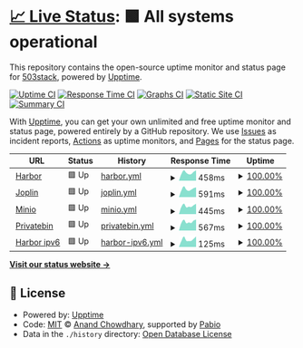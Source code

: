 # [📈 Live Status](https://503stack.xyz/uptime): <!--live status--> **🟩 All systems operational**

This repository contains the open-source uptime monitor and status page for [503stack](https://503stack.xyz/uptime), powered by [Upptime](https://github.com/upptime/upptime).

[![Uptime CI](https://github.com/503stack/uptime/workflows/Uptime%20CI/badge.svg)](https://github.com/503stack/uptime/actions?query=workflow%3A%22Uptime+CI%22)
[![Response Time CI](https://github.com/503stack/uptime/workflows/Response%20Time%20CI/badge.svg)](https://github.com/503stack/uptime/actions?query=workflow%3A%22Response+Time+CI%22)
[![Graphs CI](https://github.com/503stack/uptime/workflows/Graphs%20CI/badge.svg)](https://github.com/503stack/uptime/actions?query=workflow%3A%22Graphs+CI%22)
[![Static Site CI](https://github.com/503stack/uptime/workflows/Static%20Site%20CI/badge.svg)](https://github.com/503stack/uptime/actions?query=workflow%3A%22Static+Site+CI%22)
[![Summary CI](https://github.com/503stack/uptime/workflows/Summary%20CI/badge.svg)](https://github.com/503stack/uptime/actions?query=workflow%3A%22Summary+CI%22)

With [Upptime](https://upptime.js.org), you can get your own unlimited and free uptime monitor and status page, powered entirely by a GitHub repository. We use [Issues](https://github.com/503stack/uptime/issues) as incident reports, [Actions](https://github.com/503stack/uptime/actions) as uptime monitors, and [Pages](https://503stack.xyz/uptime) for the status page.

<!--start: status pages-->
<!-- This summary is generated by Upptime (https://github.com/upptime/upptime) -->
<!-- Do not edit this manually, your changes will be overwritten -->
<!-- prettier-ignore -->
| URL | Status | History | Response Time | Uptime |
| --- | ------ | ------- | ------------- | ------ |
| <img alt="" src="https://icons.duckduckgo.com/ip3/cr.fredhs.net.ico" height="13"> [Harbor](https://cr.fredhs.net) | 🟩 Up | [harbor.yml](https://github.com/503stack/uptime/commits/HEAD/history/harbor.yml) | <details><summary><img alt="Response time graph" src="./graphs/harbor/response-time-week.png" height="20"> 458ms</summary><br><a href="https://503stack.xyz/history/harbor"><img alt="Response time 443" src="https://img.shields.io/endpoint?url=https%3A%2F%2Fraw.githubusercontent.com%2F503stack%2Fuptime%2FHEAD%2Fapi%2Fharbor%2Fresponse-time.json"></a><br><a href="https://503stack.xyz/history/harbor"><img alt="24-hour response time 582" src="https://img.shields.io/endpoint?url=https%3A%2F%2Fraw.githubusercontent.com%2F503stack%2Fuptime%2FHEAD%2Fapi%2Fharbor%2Fresponse-time-day.json"></a><br><a href="https://503stack.xyz/history/harbor"><img alt="7-day response time 458" src="https://img.shields.io/endpoint?url=https%3A%2F%2Fraw.githubusercontent.com%2F503stack%2Fuptime%2FHEAD%2Fapi%2Fharbor%2Fresponse-time-week.json"></a><br><a href="https://503stack.xyz/history/harbor"><img alt="30-day response time 428" src="https://img.shields.io/endpoint?url=https%3A%2F%2Fraw.githubusercontent.com%2F503stack%2Fuptime%2FHEAD%2Fapi%2Fharbor%2Fresponse-time-month.json"></a><br><a href="https://503stack.xyz/history/harbor"><img alt="1-year response time 443" src="https://img.shields.io/endpoint?url=https%3A%2F%2Fraw.githubusercontent.com%2F503stack%2Fuptime%2FHEAD%2Fapi%2Fharbor%2Fresponse-time-year.json"></a></details> | <details><summary><a href="https://503stack.xyz/history/harbor">100.00%</a></summary><a href="https://503stack.xyz/history/harbor"><img alt="All-time uptime 100.00%" src="https://img.shields.io/endpoint?url=https%3A%2F%2Fraw.githubusercontent.com%2F503stack%2Fuptime%2FHEAD%2Fapi%2Fharbor%2Fuptime.json"></a><br><a href="https://503stack.xyz/history/harbor"><img alt="24-hour uptime 100.00%" src="https://img.shields.io/endpoint?url=https%3A%2F%2Fraw.githubusercontent.com%2F503stack%2Fuptime%2FHEAD%2Fapi%2Fharbor%2Fuptime-day.json"></a><br><a href="https://503stack.xyz/history/harbor"><img alt="7-day uptime 100.00%" src="https://img.shields.io/endpoint?url=https%3A%2F%2Fraw.githubusercontent.com%2F503stack%2Fuptime%2FHEAD%2Fapi%2Fharbor%2Fuptime-week.json"></a><br><a href="https://503stack.xyz/history/harbor"><img alt="30-day uptime 100.00%" src="https://img.shields.io/endpoint?url=https%3A%2F%2Fraw.githubusercontent.com%2F503stack%2Fuptime%2FHEAD%2Fapi%2Fharbor%2Fuptime-month.json"></a><br><a href="https://503stack.xyz/history/harbor"><img alt="1-year uptime 100.00%" src="https://img.shields.io/endpoint?url=https%3A%2F%2Fraw.githubusercontent.com%2F503stack%2Fuptime%2FHEAD%2Fapi%2Fharbor%2Fuptime-year.json"></a></details>
| <img alt="" src="https://icons.duckduckgo.com/ip3/joplin.fredhs.net.ico" height="13"> [Joplin](https://joplin.fredhs.net) | 🟩 Up | [joplin.yml](https://github.com/503stack/uptime/commits/HEAD/history/joplin.yml) | <details><summary><img alt="Response time graph" src="./graphs/joplin/response-time-week.png" height="20"> 591ms</summary><br><a href="https://503stack.xyz/history/joplin"><img alt="Response time 569" src="https://img.shields.io/endpoint?url=https%3A%2F%2Fraw.githubusercontent.com%2F503stack%2Fuptime%2FHEAD%2Fapi%2Fjoplin%2Fresponse-time.json"></a><br><a href="https://503stack.xyz/history/joplin"><img alt="24-hour response time 626" src="https://img.shields.io/endpoint?url=https%3A%2F%2Fraw.githubusercontent.com%2F503stack%2Fuptime%2FHEAD%2Fapi%2Fjoplin%2Fresponse-time-day.json"></a><br><a href="https://503stack.xyz/history/joplin"><img alt="7-day response time 591" src="https://img.shields.io/endpoint?url=https%3A%2F%2Fraw.githubusercontent.com%2F503stack%2Fuptime%2FHEAD%2Fapi%2Fjoplin%2Fresponse-time-week.json"></a><br><a href="https://503stack.xyz/history/joplin"><img alt="30-day response time 555" src="https://img.shields.io/endpoint?url=https%3A%2F%2Fraw.githubusercontent.com%2F503stack%2Fuptime%2FHEAD%2Fapi%2Fjoplin%2Fresponse-time-month.json"></a><br><a href="https://503stack.xyz/history/joplin"><img alt="1-year response time 569" src="https://img.shields.io/endpoint?url=https%3A%2F%2Fraw.githubusercontent.com%2F503stack%2Fuptime%2FHEAD%2Fapi%2Fjoplin%2Fresponse-time-year.json"></a></details> | <details><summary><a href="https://503stack.xyz/history/joplin">100.00%</a></summary><a href="https://503stack.xyz/history/joplin"><img alt="All-time uptime 100.00%" src="https://img.shields.io/endpoint?url=https%3A%2F%2Fraw.githubusercontent.com%2F503stack%2Fuptime%2FHEAD%2Fapi%2Fjoplin%2Fuptime.json"></a><br><a href="https://503stack.xyz/history/joplin"><img alt="24-hour uptime 100.00%" src="https://img.shields.io/endpoint?url=https%3A%2F%2Fraw.githubusercontent.com%2F503stack%2Fuptime%2FHEAD%2Fapi%2Fjoplin%2Fuptime-day.json"></a><br><a href="https://503stack.xyz/history/joplin"><img alt="7-day uptime 100.00%" src="https://img.shields.io/endpoint?url=https%3A%2F%2Fraw.githubusercontent.com%2F503stack%2Fuptime%2FHEAD%2Fapi%2Fjoplin%2Fuptime-week.json"></a><br><a href="https://503stack.xyz/history/joplin"><img alt="30-day uptime 100.00%" src="https://img.shields.io/endpoint?url=https%3A%2F%2Fraw.githubusercontent.com%2F503stack%2Fuptime%2FHEAD%2Fapi%2Fjoplin%2Fuptime-month.json"></a><br><a href="https://503stack.xyz/history/joplin"><img alt="1-year uptime 100.00%" src="https://img.shields.io/endpoint?url=https%3A%2F%2Fraw.githubusercontent.com%2F503stack%2Fuptime%2FHEAD%2Fapi%2Fjoplin%2Fuptime-year.json"></a></details>
| <img alt="" src="https://icons.duckduckgo.com/ip3/console.minio.fredhs.net.ico" height="13"> [Minio](https://console.minio.fredhs.net) | 🟩 Up | [minio.yml](https://github.com/503stack/uptime/commits/HEAD/history/minio.yml) | <details><summary><img alt="Response time graph" src="./graphs/minio/response-time-week.png" height="20"> 445ms</summary><br><a href="https://503stack.xyz/history/minio"><img alt="Response time 444" src="https://img.shields.io/endpoint?url=https%3A%2F%2Fraw.githubusercontent.com%2F503stack%2Fuptime%2FHEAD%2Fapi%2Fminio%2Fresponse-time.json"></a><br><a href="https://503stack.xyz/history/minio"><img alt="24-hour response time 478" src="https://img.shields.io/endpoint?url=https%3A%2F%2Fraw.githubusercontent.com%2F503stack%2Fuptime%2FHEAD%2Fapi%2Fminio%2Fresponse-time-day.json"></a><br><a href="https://503stack.xyz/history/minio"><img alt="7-day response time 445" src="https://img.shields.io/endpoint?url=https%3A%2F%2Fraw.githubusercontent.com%2F503stack%2Fuptime%2FHEAD%2Fapi%2Fminio%2Fresponse-time-week.json"></a><br><a href="https://503stack.xyz/history/minio"><img alt="30-day response time 428" src="https://img.shields.io/endpoint?url=https%3A%2F%2Fraw.githubusercontent.com%2F503stack%2Fuptime%2FHEAD%2Fapi%2Fminio%2Fresponse-time-month.json"></a><br><a href="https://503stack.xyz/history/minio"><img alt="1-year response time 444" src="https://img.shields.io/endpoint?url=https%3A%2F%2Fraw.githubusercontent.com%2F503stack%2Fuptime%2FHEAD%2Fapi%2Fminio%2Fresponse-time-year.json"></a></details> | <details><summary><a href="https://503stack.xyz/history/minio">100.00%</a></summary><a href="https://503stack.xyz/history/minio"><img alt="All-time uptime 100.00%" src="https://img.shields.io/endpoint?url=https%3A%2F%2Fraw.githubusercontent.com%2F503stack%2Fuptime%2FHEAD%2Fapi%2Fminio%2Fuptime.json"></a><br><a href="https://503stack.xyz/history/minio"><img alt="24-hour uptime 100.00%" src="https://img.shields.io/endpoint?url=https%3A%2F%2Fraw.githubusercontent.com%2F503stack%2Fuptime%2FHEAD%2Fapi%2Fminio%2Fuptime-day.json"></a><br><a href="https://503stack.xyz/history/minio"><img alt="7-day uptime 100.00%" src="https://img.shields.io/endpoint?url=https%3A%2F%2Fraw.githubusercontent.com%2F503stack%2Fuptime%2FHEAD%2Fapi%2Fminio%2Fuptime-week.json"></a><br><a href="https://503stack.xyz/history/minio"><img alt="30-day uptime 100.00%" src="https://img.shields.io/endpoint?url=https%3A%2F%2Fraw.githubusercontent.com%2F503stack%2Fuptime%2FHEAD%2Fapi%2Fminio%2Fuptime-month.json"></a><br><a href="https://503stack.xyz/history/minio"><img alt="1-year uptime 100.00%" src="https://img.shields.io/endpoint?url=https%3A%2F%2Fraw.githubusercontent.com%2F503stack%2Fuptime%2FHEAD%2Fapi%2Fminio%2Fuptime-year.json"></a></details>
| <img alt="" src="https://icons.duckduckgo.com/ip3/bin.fredhs.net.ico" height="13"> [Privatebin](https://bin.fredhs.net) | 🟩 Up | [privatebin.yml](https://github.com/503stack/uptime/commits/HEAD/history/privatebin.yml) | <details><summary><img alt="Response time graph" src="./graphs/privatebin/response-time-week.png" height="20"> 567ms</summary><br><a href="https://503stack.xyz/history/privatebin"><img alt="Response time 553" src="https://img.shields.io/endpoint?url=https%3A%2F%2Fraw.githubusercontent.com%2F503stack%2Fuptime%2FHEAD%2Fapi%2Fprivatebin%2Fresponse-time.json"></a><br><a href="https://503stack.xyz/history/privatebin"><img alt="24-hour response time 646" src="https://img.shields.io/endpoint?url=https%3A%2F%2Fraw.githubusercontent.com%2F503stack%2Fuptime%2FHEAD%2Fapi%2Fprivatebin%2Fresponse-time-day.json"></a><br><a href="https://503stack.xyz/history/privatebin"><img alt="7-day response time 567" src="https://img.shields.io/endpoint?url=https%3A%2F%2Fraw.githubusercontent.com%2F503stack%2Fuptime%2FHEAD%2Fapi%2Fprivatebin%2Fresponse-time-week.json"></a><br><a href="https://503stack.xyz/history/privatebin"><img alt="30-day response time 539" src="https://img.shields.io/endpoint?url=https%3A%2F%2Fraw.githubusercontent.com%2F503stack%2Fuptime%2FHEAD%2Fapi%2Fprivatebin%2Fresponse-time-month.json"></a><br><a href="https://503stack.xyz/history/privatebin"><img alt="1-year response time 553" src="https://img.shields.io/endpoint?url=https%3A%2F%2Fraw.githubusercontent.com%2F503stack%2Fuptime%2FHEAD%2Fapi%2Fprivatebin%2Fresponse-time-year.json"></a></details> | <details><summary><a href="https://503stack.xyz/history/privatebin">100.00%</a></summary><a href="https://503stack.xyz/history/privatebin"><img alt="All-time uptime 100.00%" src="https://img.shields.io/endpoint?url=https%3A%2F%2Fraw.githubusercontent.com%2F503stack%2Fuptime%2FHEAD%2Fapi%2Fprivatebin%2Fuptime.json"></a><br><a href="https://503stack.xyz/history/privatebin"><img alt="24-hour uptime 100.00%" src="https://img.shields.io/endpoint?url=https%3A%2F%2Fraw.githubusercontent.com%2F503stack%2Fuptime%2FHEAD%2Fapi%2Fprivatebin%2Fuptime-day.json"></a><br><a href="https://503stack.xyz/history/privatebin"><img alt="7-day uptime 100.00%" src="https://img.shields.io/endpoint?url=https%3A%2F%2Fraw.githubusercontent.com%2F503stack%2Fuptime%2FHEAD%2Fapi%2Fprivatebin%2Fuptime-week.json"></a><br><a href="https://503stack.xyz/history/privatebin"><img alt="30-day uptime 100.00%" src="https://img.shields.io/endpoint?url=https%3A%2F%2Fraw.githubusercontent.com%2F503stack%2Fuptime%2FHEAD%2Fapi%2Fprivatebin%2Fuptime-month.json"></a><br><a href="https://503stack.xyz/history/privatebin"><img alt="1-year uptime 100.00%" src="https://img.shields.io/endpoint?url=https%3A%2F%2Fraw.githubusercontent.com%2F503stack%2Fuptime%2FHEAD%2Fapi%2Fprivatebin%2Fuptime-year.json"></a></details>
| <img alt="" src="https://icons.duckduckgo.com/ip3/cr.fredhs.net.ico" height="13"> [Harbor ipv6](https://cr.fredhs.net) | 🟩 Up | [harbor-ipv6.yml](https://github.com/503stack/uptime/commits/HEAD/history/harbor-ipv6.yml) | <details><summary><img alt="Response time graph" src="./graphs/harbor-ipv6/response-time-week.png" height="20"> 125ms</summary><br><a href="https://503stack.xyz/history/harbor-ipv6"><img alt="Response time 121" src="https://img.shields.io/endpoint?url=https%3A%2F%2Fraw.githubusercontent.com%2F503stack%2Fuptime%2FHEAD%2Fapi%2Fharbor-ipv6%2Fresponse-time.json"></a><br><a href="https://503stack.xyz/history/harbor-ipv6"><img alt="24-hour response time 138" src="https://img.shields.io/endpoint?url=https%3A%2F%2Fraw.githubusercontent.com%2F503stack%2Fuptime%2FHEAD%2Fapi%2Fharbor-ipv6%2Fresponse-time-day.json"></a><br><a href="https://503stack.xyz/history/harbor-ipv6"><img alt="7-day response time 125" src="https://img.shields.io/endpoint?url=https%3A%2F%2Fraw.githubusercontent.com%2F503stack%2Fuptime%2FHEAD%2Fapi%2Fharbor-ipv6%2Fresponse-time-week.json"></a><br><a href="https://503stack.xyz/history/harbor-ipv6"><img alt="30-day response time 117" src="https://img.shields.io/endpoint?url=https%3A%2F%2Fraw.githubusercontent.com%2F503stack%2Fuptime%2FHEAD%2Fapi%2Fharbor-ipv6%2Fresponse-time-month.json"></a><br><a href="https://503stack.xyz/history/harbor-ipv6"><img alt="1-year response time 121" src="https://img.shields.io/endpoint?url=https%3A%2F%2Fraw.githubusercontent.com%2F503stack%2Fuptime%2FHEAD%2Fapi%2Fharbor-ipv6%2Fresponse-time-year.json"></a></details> | <details><summary><a href="https://503stack.xyz/history/harbor-ipv6">100.00%</a></summary><a href="https://503stack.xyz/history/harbor-ipv6"><img alt="All-time uptime 100.00%" src="https://img.shields.io/endpoint?url=https%3A%2F%2Fraw.githubusercontent.com%2F503stack%2Fuptime%2FHEAD%2Fapi%2Fharbor-ipv6%2Fuptime.json"></a><br><a href="https://503stack.xyz/history/harbor-ipv6"><img alt="24-hour uptime 100.00%" src="https://img.shields.io/endpoint?url=https%3A%2F%2Fraw.githubusercontent.com%2F503stack%2Fuptime%2FHEAD%2Fapi%2Fharbor-ipv6%2Fuptime-day.json"></a><br><a href="https://503stack.xyz/history/harbor-ipv6"><img alt="7-day uptime 100.00%" src="https://img.shields.io/endpoint?url=https%3A%2F%2Fraw.githubusercontent.com%2F503stack%2Fuptime%2FHEAD%2Fapi%2Fharbor-ipv6%2Fuptime-week.json"></a><br><a href="https://503stack.xyz/history/harbor-ipv6"><img alt="30-day uptime 100.00%" src="https://img.shields.io/endpoint?url=https%3A%2F%2Fraw.githubusercontent.com%2F503stack%2Fuptime%2FHEAD%2Fapi%2Fharbor-ipv6%2Fuptime-month.json"></a><br><a href="https://503stack.xyz/history/harbor-ipv6"><img alt="1-year uptime 100.00%" src="https://img.shields.io/endpoint?url=https%3A%2F%2Fraw.githubusercontent.com%2F503stack%2Fuptime%2FHEAD%2Fapi%2Fharbor-ipv6%2Fuptime-year.json"></a></details>

<!--end: status pages-->

[**Visit our status website →**](https://503stack.xyz/uptime)

## 📄 License

- Powered by: [Upptime](https://github.com/upptime/upptime)
- Code: [MIT](./LICENSE) © [Anand Chowdhary](https://anandchowdhary.com), supported by [Pabio](https://pabio.com)
- Data in the `./history` directory: [Open Database License](https://opendatacommons.org/licenses/odbl/1-0/)
